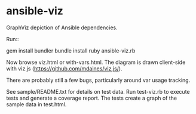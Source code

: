 ansible-viz
===========

GraphViz depiction of Ansible dependencies.

Run::

  gem install bundler
  bundle install
  ruby ansible-viz.rb <path-to-playbook-dir>

Now browse viz.html or with-vars.html. The diagram is drawn client-side with
viz.js (https://github.com/mdaines/viz.js/).

There are probably still a few bugs, particularly around var usage tracking.

See sample/README.txt for details on test data. Run test-viz.rb to execute
tests and generate a coverage report. The tests create a graph of the sample
data in test.html.
